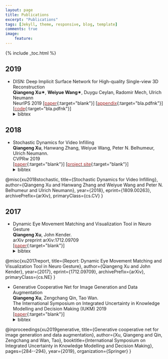 ```yaml
---
layout: page
title: Publications
excerpt: "Publications"
tags: [Jekyll, theme, responsive, blog, template]
comments: true
image: 
    feature: 
---
```


{% include _toc.html %}
## 2019
* DISN: Deep Implicit Surface Network for High-quality Single-view 3D Reconstruction  
 <b>Qiangeng Xu&#10036;</b>, <b>Weiyue Wang&#10036;</b>, Duygu Ceylan, Radomir Mech, Ulrich Neumann    
 NeurIPS 2019
\[[<font color="brown">paper</font>](https://arxiv.org/abs/1905.10711){:target="blank"}\] \[[<font color="brown">appendix</font>](http://www-scf.usc.edu/~weiyuewa/papers/neurips_2019_supp.pdf){:target="bla.pdfnk"}\] \[[<font color="brown">code</font>](https://github.com/Xharlie/DISN){:target="bla.pdfnk"}\]
  <details> <summary>bibtex</summary>
     '''
        @inProceedings{xu2019disn,
          title={DISN: Deep Implicit Surface Network for High-quality Single-view 3D Reconstruction},
          author={Xu, Qiangeng and Wang, Weiyue and Ceylan, Duygu and Mech, Radomir and Neumann, Ulrich},
          booktitle={NeurIPS},
          year={2019}
        }
     '''  
</details>


## 2018
* Stochastic Dynamics for Video Infilling  
 <b>Qiangeng Xu</b>, Hanwang Zhang, Weiyue Wang, Peter N. Belhumeur, Ulrich Neumann.  
  CVPRw 2019  
\[[<font color="brown">paper</font>](https://arxiv.org/abs/1809.00263){:target="blank"}\] \[[<font color="brown">project site</font>](../projects/project_sites/SDVI/video_results.html){:target="blank"}\] 
  <details> <summary>bibtex</summary> @misc{xu2019disn,
@misc{xu2018stochastic,
    title={Stochastic Dynamics for Video Infilling},
    author={Qiangeng Xu and Hanwang Zhang and Weiyue Wang and Peter N. Belhumeur and Ulrich Neumann},
    year={2018},
    eprint={1809.00263},
    archivePrefix={arXiv},
    primaryClass={cs.CV}
}</details>

## 2017

* Dynamic Eye Movement Matching and Visualization Tool in Neuro Gesture  
  <b>Qiangeng Xu</b>, John Kender.   
  arXiv preprint arXiv:1712.09709  
\[[<font color="brown">paper</font>](https://arxiv.org/abs/1712.09709){:target="blank"}\] 
  <details> <summary>bibtex</summary>
@misc{xu2017report,
    title={Report: Dynamic Eye Movement Matching and Visualization Tool in Neuro Gesture},
    author={Qiangeng Xu and John Kender},
    year={2017},
    eprint={1712.09709},
    archivePrefix={arXiv},
    primaryClass={cs.NE}
}</details>

* Generative Cooperative Net for Image Generation and Data Augmentation  
  <b>Qiangeng Xu</b>, Zengchang Qin, Tao Wan.   
  The International Symposium on Integrated Uncertainty in Knowledge Modelling and Decision Making (IUKM) 2019  
\[[<font color="brown">paper</font>](https://arxiv.org/abs/1705.02887){:target="blank"}\] 
  <details> <summary>bibtex</summary>
@inproceedings{xu2019generative,
  title={Generative cooperative net for image generation and data augmentation},
  author={Xu, Qiangeng and Qin, Zengchang and Wan, Tao},
  booktitle={International Symposium on Integrated Uncertainty in Knowledge Modelling and Decision Making},
  pages={284--294},
  year={2019},
  organization={Springer}
}</details>
